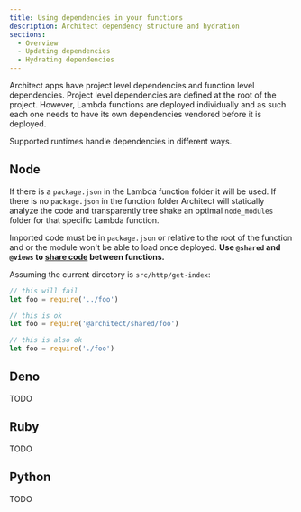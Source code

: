 ```yaml
---
title: Using dependencies in your functions
description: Architect dependency structure and hydration
sections:
  - Overview
  - Updating dependencies
  - Hydrating dependencies
---
```


Architect apps have project level dependencies and function level dependencies. Project level dependencies are defined at the root of the project. However, Lambda functions are deployed individually and as such each one needs to have its own dependencies vendored before it is deployed. 

Supported runtimes handle dependencies in different ways. 

## Node

If there is a `package.json` in the Lambda function folder it will be used. If there is no `package.json` in the function folder Architect will statically analyze the code and transparently tree shake an optimal `node_modules` folder for that specific Lambda function. 

Imported code must be in `package.json` or relative to the root of the function and or the module won't be able to load once deployed. **Use `@shared` and `@views` to [share code](/docs/en/guides/developer-experience/sharing-code) between functions.**

Assuming the current directory is `src/http/get-index`:

```javascript
// this will fail
let foo = require('../foo')

// this is ok
let foo = require('@architect/shared/foo')

// this is also ok
let foo = require('./foo')
```

## Deno

TODO

## Ruby

TODO

## Python

TODO
